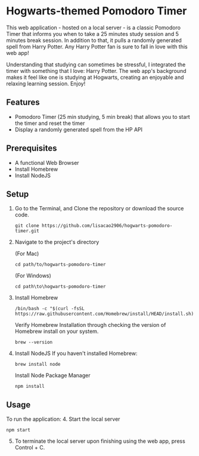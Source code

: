 # Hogwarts-themed Pomodoro Timer 
This web application - hosted on a local server - is a classic Pomodoro Timer that informs you when to take a 25 minutes study session and 5 minutes break session. In addition to that, it pulls a randomly generated spell from Harry Potter. Any Harry Potter fan is sure to fall in love with this web app!

Understanding that studying can sometimes be stressful, I integrated the timer with something that I love: Harry Potter. The web app's background makes it feel like one is  studying at Hogwarts, creating an enjoyable and relaxing learning session. Enjoy!

## Features
- Pomodoro Timer (25 min studying, 5 min break) that allows you to start the timer and reset the timer
- Display a randomly generated spell from the HP API

## Prerequisites

- A functional Web Browser 
- Install Homebrew 
- Install NodeJS

## Setup

1. Go to the Terminal, and Clone the repository or download the source code.
   ```
   git clone https://github.com/lisacao2906/hogwarts-pomodoro-timer.git
   ```
   
2. Navigate to the project's directory

   (For Mac)
   ```
   cd path/to/hogwarts-pomodoro-timer
   ```
   (For Windows) 
   ```
   cd path\to\hogwarts-pomodoro-timer
   ```
3. Install Homebrew
   ```
   /bin/bash -c "$(curl -fsSL https://raw.githubusercontent.com/Homebrew/install/HEAD/install.sh)"

   ```
   Verify Homebrew Installation through checking the version of Homebrew install on your system.
   ```
   brew --version
   ```

4. Install NodeJS
   If you haven't installed Homebrew:
   ```
   brew install node
   ```
   Install Node Package Manager 
   ```
   npm install
   ```

## Usage 
 To run the application: 
4. Start the local server 
   ```
   npm start
   ```
5. To terminate the local server upon finishing using the web app, press Control + C. 
